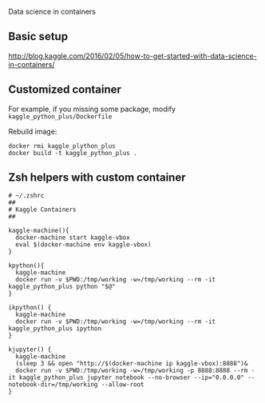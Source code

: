 
Data science in containers

## Basic setup

http://blog.kaggle.com/2016/02/05/how-to-get-started-with-data-science-in-containers/

## Customized container

For example, if you missing some package, modify `kaggle_python_plus/Dockerfile`

Rebuild image:

    docker rmi kaggle_plython_plus
    docker build -t kaggle_python_plus .

## Zsh helpers with custom container

```
# ~/.zshrc
##
# Kaggle Containers
##

kaggle-machine(){
  docker-machine start kaggle-vbox
  eval $(docker-machine env kaggle-vbox)
}

kpython(){
  kaggle-machine
  docker run -v $PWD:/tmp/working -w=/tmp/working --rm -it kaggle_python_plus python "$@"
}

ikpython() {
  kaggle-machine
  docker run -v $PWD:/tmp/working -w=/tmp/working --rm -it kaggle_python_plus ipython
}

kjupyter() {
  kaggle-machine
  (sleep 3 && open "http://$(docker-machine ip kaggle-vbox):8888")&
  docker run -v $PWD:/tmp/working -w=/tmp/working -p 8888:8888 --rm -it kaggle_python_plus jupyter notebook --no-browser --ip="0.0.0.0" --notebook-dir=/tmp/working --allow-root
}
```
